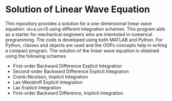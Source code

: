 # Solution of Linear Wave Equation

This repository provides a solution for a one-dimensional linear wave equation: ut+a.ux=0 using different integration schemes. This program aids as a starter for mechanical engineers who are interested in numerical programming. The code is developed using both MATLAB and Python. For Python, classes and objects are used and the OOPs concepts help in writing a compact program. The solution of the linear wave equation is obtained using the following schemes
    
 * First-order Backward Difference Explicit Integration
 * Second-order Backward Difference Explicit Integration
 * Crank-Nicolson, Implicit Integration
 * Lax-Wendroff Explicit Integration
 * Lax Explicit Integration
 * First-order Backward Difference, Implicit Integration
